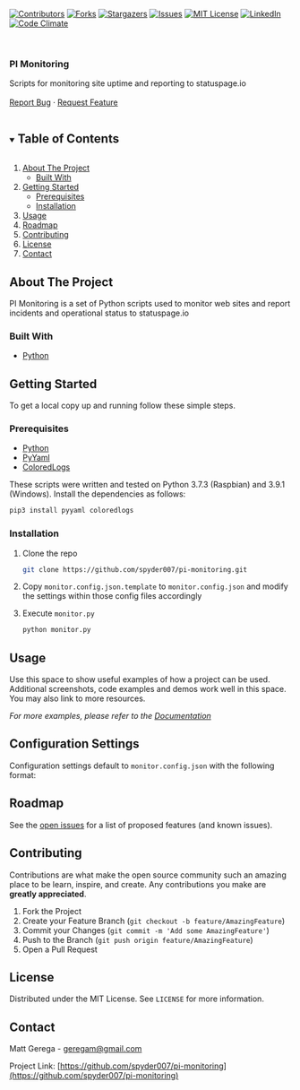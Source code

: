 <!-- PROJECT SHIELDS -->
<!--
*** I'm using markdown "reference style" links for readability.
*** Reference links are enclosed in brackets [ ] instead of parentheses ( ).
*** See the bottom of this document for the declaration of the reference variables
*** for contributors-url, forks-url, etc. This is an optional, concise syntax you may use.
*** https://www.markdownguide.org/basic-syntax/#reference-style-links
-->
[![Contributors][contributors-shield]][contributors-url]
[![Forks][forks-shield]][forks-url]
[![Stargazers][stars-shield]][stars-url]
[![Issues][issues-shield]][issues-url]
[![MIT License][license-shield]][license-url]
[![LinkedIn][linkedin-shield]][linkedin-url]
[![Code Climate][codeclimate-shield]][codeclimate-url]


<!-- PROJECT LOGO -->
<br />
<p>
  <h3>PI Monitoring</h3>

  <p>
    Scripts for monitoring site uptime and reporting to statuspage.io
    <br />
    <br />
    <a href="https://github.com/spyder007/pi-monitoring/issues">Report Bug</a>
    ·
    <a href="https://github.com/spyder007/pi-monitoring/issues">Request Feature</a>
  </p>
</p>



<!-- TABLE OF CONTENTS -->
<details open="open">
  <summary><h2 style="display: inline-block">Table of Contents</h2></summary>
  <ol>
    <li>
      <a href="#about-the-project">About The Project</a>
      <ul>
        <li><a href="#built-with">Built With</a></li>
      </ul>
    </li>
    <li>
      <a href="#getting-started">Getting Started</a>
      <ul>
        <li><a href="#prerequisites">Prerequisites</a></li>
        <li><a href="#installation">Installation</a></li>
      </ul>
    </li>
    <li><a href="#usage">Usage</a></li>
    <li><a href="#roadmap">Roadmap</a></li>
    <li><a href="#contributing">Contributing</a></li>
    <li><a href="#license">License</a></li>
    <li><a href="#contact">Contact</a></li>
  </ol>
</details>



<!-- ABOUT THE PROJECT -->
## About The Project

PI Monitoring is a set of Python scripts used to monitor web sites and report incidents and operational status to statuspage.io


### Built With

* [Python](https://www.python.org/)


<!-- GETTING STARTED -->
## Getting Started

To get a local copy up and running follow these simple steps.

### Prerequisites

* [Python](https://www.python.org/)
* [PyYaml]()
* [ColoredLogs]()

These scripts were written and tested on Python 3.7.3 (Raspbian) and 3.9.1 (Windows).  Install the dependencies as follows:
```sh
pip3 install pyyaml coloredlogs
```

### Installation

1. Clone the repo
   ```sh
   git clone https://github.com/spyder007/pi-monitoring.git
   ```
2. Copy `monitor.config.json.template` to `monitor.config.json` and modify the settings within those config files accordingly

3. Execute `monitor.py`
   ```sh
   python monitor.py
   ```

<!-- USAGE EXAMPLES -->
## Usage

Use this space to show useful examples of how a project can be used. Additional screenshots, code examples and demos work well in this space. You may also link to more resources.

_For more examples, please refer to the [Documentation](https://spyder007.github.io/pi-monitoring)_

## Configuration Settings

Configuration settings default to `monitor.config.json` with the following format:


<!-- ROADMAP -->
## Roadmap

See the [open issues](https://github.com/spyder007/pi-monitoring/issues) for a list of proposed features (and known issues).


<!-- CONTRIBUTING -->
## Contributing

Contributions are what make the open source community such an amazing place to be learn, inspire, and create. Any contributions you make are **greatly appreciated**.

1. Fork the Project
2. Create your Feature Branch (`git checkout -b feature/AmazingFeature`)
3. Commit your Changes (`git commit -m 'Add some AmazingFeature'`)
4. Push to the Branch (`git push origin feature/AmazingFeature`)
5. Open a Pull Request

<!-- LICENSE -->
## License

Distributed under the MIT License. See `LICENSE` for more information.



<!-- CONTACT -->
## Contact

Matt Gerega - geregam@gmail.com

Project Link: [https://github.com/spyder007/pi-monitoring](https://github.com/spyder007/pi-monitoring)



<!-- MARKDOWN LINKS & IMAGES -->
<!-- https://www.markdownguide.org/basic-syntax/#reference-style-links -->
[contributors-shield]: https://img.shields.io/github/contributors/spyder007/pi-monitoring.svg?style=for-the-badge
[contributors-url]: https://github.com/spyder007/pi-monitoring/graphs/contributors
[forks-shield]: https://img.shields.io/github/forks/spyder007/pi-monitoring.svg?style=for-the-badge
[forks-url]: https://github.com/spyder007/pi-monitoring/network/members
[stars-shield]: https://img.shields.io/github/stars/spyder007/pi-monitoring?style=for-the-badge
[stars-url]: https://github.com/spyder007/pi-monitoring/stargazers
[issues-shield]: https://img.shields.io/github/issues/spyder007/pi-monitoring.svg?style=for-the-badge
[issues-url]: https://github.com/spyder007/pi-monitoring/issues
[license-shield]: https://img.shields.io/github/license/spyder007/pi-monitoring.svg?style=for-the-badge
[license-url]: https://github.com/spyder007/pi-monitoring/blob/main/LICENSE
[linkedin-shield]: https://img.shields.io/badge/-LinkedIn-black.svg?style=for-the-badge&logo=linkedin&colorB=555
[linkedin-url]: https://linkedin.com/in/geregam
[codeclimate-shield]: https://img.shields.io/codeclimate/maintainability/spyder007/pi-monitoring?style=for-the-badge
[codeclimate-url]: https://codeclimate.com/github/spyder007/pi-monitoring